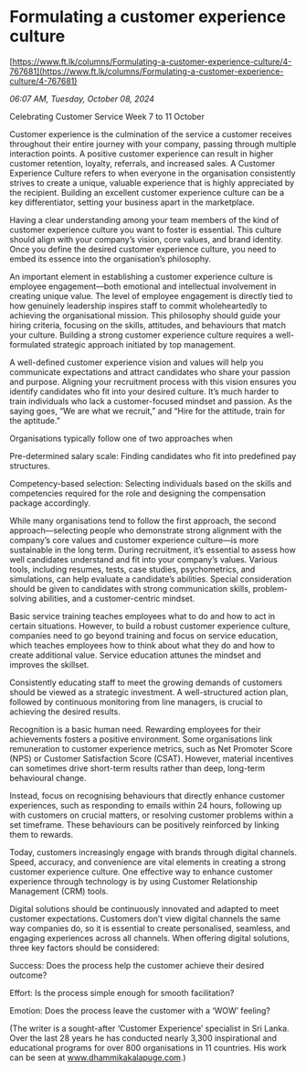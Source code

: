 # Formulating a customer experience culture

[https://www.ft.lk/columns/Formulating-a-customer-experience-culture/4-767681](https://www.ft.lk/columns/Formulating-a-customer-experience-culture/4-767681)

*06:07 AM, Tuesday, October 08, 2024*

Celebrating Customer Service Week 7 to 11 October

Customer experience is the culmination of the service a customer receives throughout their entire journey with your company, passing through multiple interaction points. A positive customer experience can result in higher customer retention, loyalty, referrals, and increased sales. A Customer Experience Culture refers to when everyone in the organisation consistently strives to create a unique, valuable experience that is highly appreciated by the recipient. Building an excellent customer experience culture can be a key differentiator, setting your business apart in the marketplace.

Having a clear understanding among your team members of the kind of customer experience culture you want to foster is essential. This culture should align with your company’s vision, core values, and brand identity. Once you define the desired customer experience culture, you need to embed its essence into the organisation’s philosophy.

An important element in establishing a customer experience culture is employee engagement—both emotional and intellectual involvement in creating unique value. The level of employee engagement is directly tied to how genuinely leadership inspires staff to commit wholeheartedly to achieving the organisational mission. This philosophy should guide your hiring criteria, focusing on the skills, attitudes, and behaviours that match your culture. Building a strong customer experience culture requires a well-formulated strategic approach initiated by top management.

A well-defined customer experience vision and values will help you communicate expectations and attract candidates who share your passion and purpose. Aligning your recruitment process with this vision ensures you identify candidates who fit into your desired culture. It’s much harder to train individuals who lack a customer-focused mindset and passion. As the saying goes, “We are what we recruit,” and “Hire for the attitude, train for the aptitude.”

Organisations typically follow one of two approaches when

Pre-determined salary scale: Finding candidates who fit into predefined pay structures.

Competency-based selection: Selecting individuals based on the skills and competencies required for the role and designing the compensation package accordingly.

While many organisations tend to follow the first approach, the second approach—selecting people who demonstrate strong alignment with the company’s core values and customer experience culture—is more sustainable in the long term. During recruitment, it’s essential to assess how well candidates understand and fit into your company’s values. Various tools, including resumes, tests, case studies, psychometrics, and simulations, can help evaluate a candidate’s abilities. Special consideration should be given to candidates with strong communication skills, problem-solving abilities, and a customer-centric mindset.

Basic service training teaches employees what to do and how to act in certain situations. However, to build a robust customer experience culture, companies need to go beyond training and focus on service education, which teaches employees how to think about what they do and how to create additional value. Service education attunes the mindset and improves the skillset.

Consistently educating staff to meet the growing demands of customers should be viewed as a strategic investment. A well-structured action plan, followed by continuous monitoring from line managers, is crucial to achieving the desired results.

Recognition is a basic human need. Rewarding employees for their achievements fosters a positive environment. Some organisations link remuneration to customer experience metrics, such as Net Promoter Score (NPS) or Customer Satisfaction Score (CSAT). However, material incentives can sometimes drive short-term results rather than deep, long-term behavioural change.

Instead, focus on recognising behaviours that directly enhance customer experiences, such as responding to emails within 24 hours, following up with customers on crucial matters, or resolving customer problems within a set timeframe. These behaviours can be positively reinforced by linking them to rewards.

Today, customers increasingly engage with brands through digital channels. Speed, accuracy, and convenience are vital elements in creating a strong customer experience culture. One effective way to enhance customer experience through technology is by using Customer Relationship Management (CRM) tools.

Digital solutions should be continuously innovated and adapted to meet customer expectations. Customers don’t view digital channels the same way companies do, so it is essential to create personalised, seamless, and engaging experiences across all channels. When offering digital solutions, three key factors should be considered:

Success: Does the process help the customer achieve their desired outcome?

Effort: Is the process simple enough for smooth facilitation?

Emotion: Does the process leave the customer with a ‘WOW’ feeling?

(The writer is a sought-after ‘Customer Experience’ specialist in Sri Lanka. Over the last 28 years he has conducted nearly 3,300 inspirational and educational programs for over 800 organisations in 11 countries. His work can be seen at www.dhammikakalapuge.com.)

